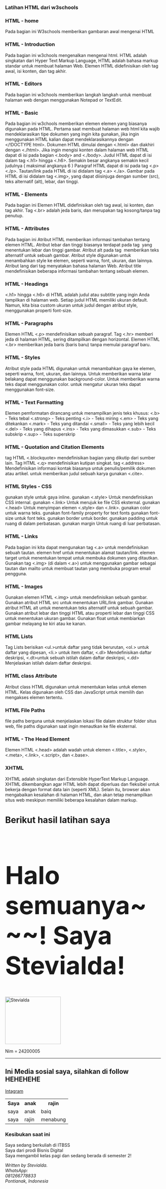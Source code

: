### Latihan HTML dari w3schools
### HTML - home 
Pada bagian ini W3schools memberikan gambaran awal mengenai HTML 
### HTML - Introduction
Pada bagian ini w3chools mengenalkan mengenai html. HTML adalah singkatan dari Hyper Text Markup Language, HTML adalah bahasa markup standar untuk membuat halaman Web. Elemen HTML didefinisikan oleh tag awal, isi konten, dan tag akhir.
### HTML - Editors 
Pada bagian ini w3chools memberikan langkah langkah untuk membuat halaman web dengan menggunakan Notepad or TextEdit. 
### HTML - Basic 
Pada bagian ini w3chools memberikan elemen elemen yang biasanya digunakan pada HTML. Pertama saat membuat halaman web html kita wajib mendeklarasikan tipe dokumen yang ingin kita gunakan, jika ingin menggunakan HTML kalian dapat mendeklarasikannya dengan </!DOCTYPE html>. Dokumen HTML dimulai dengan <.html> dan diakhiri dengan <./html>. Jika ingin mengisi konten dalam halaman web HTML dapat di isi pada bagian <.body> and <./body>. Judul HTML dapat di isi dalam tag <.h1> hingga <.h6>. Semakin besar angkanya semakin kecil judulnya ( maksimal angkanya 6 )
Paragraf HTML dapat di isi pada tag <.p> <./p>. Tautan/link pada HTML di isi didalam tag <.a> <./a>. Gambar pada HTML di isi didalam tag <.img>, yang dapat diisinjuga dengan sumber (src), teks alternatif (alt), lebar, dan tinggi.
### HTML - Elements
Pada bagian ini Elemen HTML didefinisikan oleh tag awal, isi konten, dan tag akhir. Tag <.br> adalah jeda baris, dan merupakan tag kosong/tanpa tag penutup.
### HTML - Attributes
Pada bagian ini Atribut HTML memberikan informasi tambahan tentang elemen HTML. Atribut lebar dan tinggi biasanya terdapat pada tag <img> yang menentukan lebar dan tinggi gambar. Atribut alt pada tag <img> memberikan teks alternatif untuk sebuah gambar. Atribut style digunakan untuk menambahkan style ke elemen, seperti warna, font, ukuran, dan lainnya. Atribut lang dari tag <html> menyatakan bahasa halaman Web. Atribut title mendefinisikan beberapa informasi tambahan tentang sebuah elemen.
### HTML - Headings
<.h1> hingga <.h6> di HTML adalah judul atau subtitle yang ingin Anda tampilkan di halaman web. Setiap judul HTML memiliki ukuran default. Namun, kita bisa custom ukuran untuk judul dengan atribut style, menggunakan properti font-size.
### HTML - Paragraphs
Elemen HTML <.p> mendefinisikan sebuah paragraf. Tag <.hr> memberi jeda di halaman HTML, sering ditampilkan dengan horizontal. Elemen HTML <.br> memberikan jeda baris (baris baru) tanpa memulai paragraf baru.
### HTML - Styles
Atribut style pada HTML digunakan untuk menambahkan gaya ke elemen, seperti warna, font, ukuran, dan lainnya. Untuk memberikan warna latar belakang dapat menggunakan background-color. Untuk memberikan warna teks dapat menggunakan color. untuk mengatur ukuran teks dapat menggunakan font-size.
### HTML - Text Formatting
Elemen pemformatan dirancang untuk menampilkan jenis teks khusus:
<.b> - Teks tebal
<.strong> - Teks penting
<.i> - Teks miring
<.em> - Teks yang ditekankan
<.mark> - Teks yang ditandai
<.small> - Teks yang lebih kecil
<.del> - Teks yang dihapus
<.ins> - Teks yang dimasukkan
<.sub> - Teks subskrip
<.sup> - Teks superskrip
### HTML - Quotation and Citation Elements
tag HTML <.blockquote> mendefinisikan bagian yang dikutip dari sumber lain. Tag HTML <.q> mendefinisikan kutipan singkat. tag <.address> Mendefinisikan informasi kontak biasanya untuk penulis/pemilik dokumen atau artikel. untuk memberikan judul sebuah karya gunakan <.cite>.
### HTML Styles - CSS
gunakan style untuk gaya inline. gunakan <.style> Untuk mendefinisikan CSS internal. gunakan <.link> Untuk merujuk ke file CSS eksternal. gunakan <.head> Untuk menyimpan elemen <.style> dan <.link>. gunakan color untuk warna teks. gunakan font-family property for text fonts
gunakan font-size untuk font teks. gunakan border untuk border. gunakan padding untuk ruang di dalam perbatasan. gunakan margin Untuk ruang di luar perbatasan.
### HTML - Links
Pada bagian ini kita dapat mengunakan tag <.a> untuk mendefinisikan sebuah tautan. elemen href untuk menentukan alamat tautan/link. elemen target untuk menentukan tempat untuk membuka dokumen yang ditautkan. Gunakan tag <.img> (di dalam <.a>) untuk menggunakan gambar sebagai tautan
dan mailto untuk membuat tautan yang membuka program email pengguna.
### HTML - Images
Gunakan elemen HTML <.img> untuk mendefinisikan sebuah gambar. Gunakan atribut HTML src untuk menentukan URL/link gambar. Gunakan atribut HTML alt untuk menentukan teks alternatif untuk sebuah gambar. Gunakan atribut lebar dan tinggi HTML atau properti lebar dan tinggi CSS untuk menentukan ukuran gambar. Gunakan float untuk membiarkan gambar melayang ke kiri atau ke kanan.
### HTML Lists
Tag Lists berisikan
<ul.>untuk daftar yang tidak berurutan, <ol.>	 untuk daftar yang dipesan, <li.>	 untuk item daftar, <.dl>	 Mendefinisikan daftar deskripsi, <.dt>untuk sebuah istilah dalam daftar deskripsi, <.dd>	 Menjelaskan istilah dalam daftar deskripsi.
### HTML class Attribute
Atribut class HTML digunakan untuk menentukan kelas untuk elemen HTML. Kelas digunakan oleh CSS dan JavaScript untuk memilih dan mengakses elemen tertentu.
### HTML File Paths
file paths berguna untuk menjelaskan lokasi file dalam struktur folder situs web, file paths digunakan saat ingin menautkan ke file eksternal.
### HTML - The Head Element
Elemen HTML <.head> adalah wadah untuk elemen <.title>, <.style>, <.meta>, <.link>, <.script>, dan <.base>.
### XHTML
XHTML adalah singkatan dari Extensible HyperText Markup Language. XHTML dikembangkan agar HTML lebih dapat diperluas dan fleksibel untuk bekerja dengan format data lain (seperti XML). Selain itu, browser akan mengabaikan kesalahan di halaman HTML, dan akan tetap menampilkan situs web meskipun memiliki beberapa kesalahan dalam markup.
# Berikut hasil latihan saya 
<!DOCTYPE html>
<html>
<body>
<h1 style="font-size:80px;">Halo semuanya~~~! Saya Stevialda! </h1>
 <img src="https://github.com/user-attachments/assets/8e29379f-2d68-4825-9cc1-f50cef4b1f8e" alt="Stevialda" width="180" height="153">
 <p>Nim = 24200005</p>
<hr>
<h2>Ini Media sosial saya, silahkan di follow HEHEHEHE</h2>
    <a href="https://www.instagram.com/aping_stev">Intagram</a>
 <table>
  <tr>
    <th>Saya</th>
    <th>anak</th>
    <th>rajin</th>
  </tr>
  <tr>
    <td>saya</td>
    <td>anak</td>
    <td>baiq</td>
  </tr>
  <tr>
    <td>saya</td>
    <td>rajin</td>
    <td>menabung</td>
  </tr>
</table>
<h3>Kesibukan saat ini</h3>
 <p>Saya sedang berkuliah di ITBSS
  <br>Saya dari prodi Bisnis Digital<br>
  Saya mengambil kelas pagi dan sedang berada di semester 2!</p>
<address>
Written by Stevialda.<br>
WhatsApp:<br>
081266778833<br>
Pontianak, Indonesia<br>
</address>
</body>
</html>

